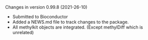 Changes in version 0.99.8 (2021-26-10)
+ Submitted to Bioconductor
+ Added a NEWS.md file to track changes to the package.
+ All methylkit objects are integrated. (Except methylDiff which is unrelated)